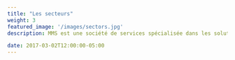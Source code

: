```yaml
---
title: "Les secteurs"
weight: 3
featured_image: '/images/sectors.jpg'
description: MMS est une société de services spécialisée dans les solutions intégrées pour la gestion de l'hôtellerie et des installations dans un large éventail de secteurs tels que le pétrole et le gaz, l'exploitation minière, la santé, la construction, les établissements d'enseignement, les hôtels et l'offshore.

date: 2017-03-02T12:00:00-05:00
---
```

